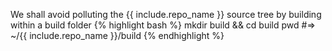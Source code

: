 We shall avoid polluting the {{ include.repo_name }} source tree by building
within a build folder
{% highlight bash %}
mkdir build && cd build
pwd #=> ~/{{ include.repo_name }}/build
{% endhighlight %}